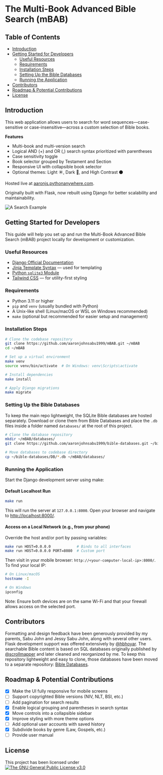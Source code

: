 # The Multi-Book Advanced Bible Search (mBAB)

## Table of Contents

- [Introduction](#introduction)  
- [Getting Started for Developers](#getting-started-for-developers)  
  - [Useful Resources](#useful-resources)  
  - [Requirements](#requirements)  
  - [Installation Steps](#installation-steps)  
  - [Setting Up the Bible Databases](#setting-up-the-bible-databases)  
  - [Running the Application](#running-the-application)  
- [Contributors](#contributors)  
- [Roadmap & Potential Contributions](#roadmap--potential-contributions)  
- [License](#license)

## Introduction

This web application allows users to search for word sequences—case-sensitive or case-insensitive—across a custom selection of Bible books.

**Features**
- Multi-book and multi-version search
- Logical AND (+) and OR (,) search syntax prioritized with parentheses
- Case sensitivity toggle
- Book selector grouped by Testament and Section
- Responsive UI with collapsible book selector
- Optional themes: Light ☀️, Dark 🌙, and High Contrast ⚫

Hosted live at [aaronjs.pythonanywhere.com](http://aaronjs.pythonanywhere.com/).

Originally built with Flask, now rebuilt using Django for better scalability and maintainability.

![A Search Example](./mBAB.gif "Searching for 'spirit' and 'holy' and 'christ' within the non-Pauline New Testament books in the English Standard Version English Bible")

## Getting Started for Developers

This guide will help you set up and run the Multi-Book Advanced Bible Search (mBAB) project locally for development or customization.

### Useful Resources

- [Django Official Documentation](https://docs.djangoproject.com/en/stable/)
- [Jinja Template Syntax](https://jinja.palletsprojects.com/en/2.11.x/templates/) — used for templating
- [Python `sqlite3` Module](https://docs.python.org/3/library/sqlite3.html)
- [Tailwind CSS](https://tailwindcss.com/docs) — for utility-first styling

### Requirements

- Python 3.11 or higher
- `pip` and `venv` (usually bundled with Python)
- A Unix-like shell (Linux/macOS or WSL on Windows recommended)
- `make` (optional but recommended for easier setup and management)

### Installation Steps

```bash
# Clone the codebase repository
git clone https://github.com/aaronjohnsabu1999/mBAB.git ~/mBAB
cd ~/mBAB

# Set up a virtual environment
make venv
source venv/bin/activate  # On Windows: venv\Scripts\activate

# Install dependencies
make install

# Apply Django migrations
make migrate
```

### Setting Up the Bible Databases
To keep the main repo lightweight, the SQLite Bible databases are hosted separately.
Download or clone them from Bible Databases and place the `.db` files inside a folder named `databases/` at the root of this project.

```bash
# Clone the database repository
mkdir ~/mBAB/databases/
git clone https://github.com/aaronjohnsabu1999/bible-databases.git ~/bible-databases/

# Move databases to codebase directory
cp ~/bible-databases/DB/*.db ~/mBAB/databases/
```

### Running the Application
Start the Django development server using make:

#### Default Localhost Run

```bash
make run
```
This will run the server at `127.0.0.1:8000`. Open your browser and navigate to [http://localhost:8000/](http://localhost:8000/).

#### Access on a Local Network (e.g., from your phone)

Override the host and/or port by passing variables:

```bash
make run HOST=0.0.0.0            # Binds to all interfaces
make run HOST=0.0.0.0 PORT=8080  # Custom port
```

Then visit in your mobile browser: `http://<your-computer-local-ip>:8000/`. To find your local IP:

```bash
# On Linux/macOS
hostname -I

# On Windows
ipconfig
```

Note: Ensure both devices are on the same Wi-Fi and that your firewall allows access on the selected port.

## Contributors

Formatting and design feedback have been generously provided by my parents, Sabu John and Jessy Sabu John, along with several other users.
Flask development support was offered extensively by [@hbhoyar](https://github.com/hbhoyar).
The searchable Bible content is based on SQL databases originally published by [@scrollmapper](https://github.com/scrollmapper) and later cleaned and reorganized by me. To keep this repository lightweight and easy to clone, those databases have been moved to a separate repository: [Bible Databases](https://github.com/aaronjohnsabu1999/bible-databases).

## Roadmap & Potential Contributions

- [x] Make the UI fully responsive for mobile screens
- [ ] Support copyrighted Bible versions (NIV, NLT, BSI, etc.)
- [ ] Add pagination for search results
- [x] Enable logical grouping and parentheses in search syntax
- [x] Move controls into a collapsible sidebar
- [x] Improve styling with more theme options
- [ ] Add optional user accounts with saved history
- [x] Subdivide books by genre (Law, Gospels, etc.)
- [ ] Provide user manual

## License

This project has been licensed under [![The GNU General Public License v3.0](https://www.gnu.org/graphics/gplv3-88x31.png "The GNU General Public License v3.0")](https://www.gnu.org/licenses/gpl-3.0.en.html)
